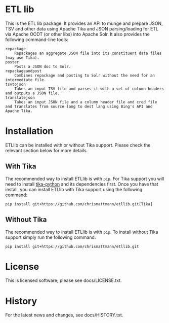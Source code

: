ETL lib
====

This is the ETL lib package.  It provides an API
to munge and prepare JSON, TSV and other data using Apache Tika and
JSON parsing/loading for ETL via Apache OODT (or other libs)
into Apache Solr.  It also provides the following command-line tools:

```
repackage
    Repackages an aggregate JSON file into its constituent data files (may use Tika).
poster
    Posts a JSON doc to Solr.
repackageandpost
	Combines repackage and posting to Solr without the need for an intermediate file.
tsvtojson
    Takes an input TSV file and parses it with a set of column headers and outputs a JSON file.
translatejson
    Takes an input JSON file and a column header file and cred file and translates from source lang to dest lang using Bing's API and Apache Tika.
```

Installation
====
ETLlib can be installed with or without Tika support. Please check the relevant section below for more details.

With Tika
---
The recommended way to install ETLlib is with `pip`. For Tika support you will need to install [tika-python](https://github.com/chrismattmann/tika-python) and its dependencies first. Once you have that install, you can install ETLlib with Tika support using the following command:

```
pip install git+https://github.com/chrismattmann/etllib.git[Tika]
```

Without Tika
---
The recommended way to install ETLlib is with `pip`. To install without Tika support simply run the following command.

```
pip install git+https://github.com/chrismattmann/etllib.git
```

License
====
This is licensed software; please see docs/LICENSE.txt.

History
====
For the latest news and changes, see docs/HISTORY.txt.
